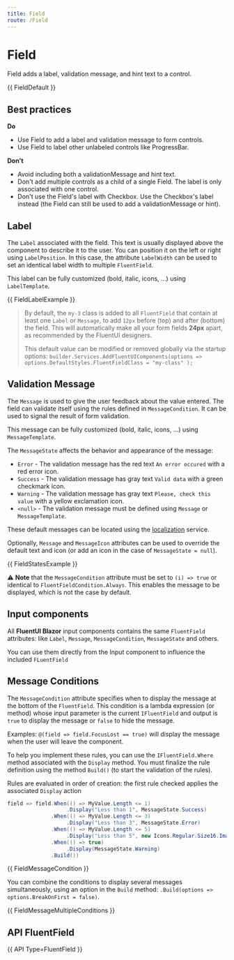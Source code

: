 ```yaml
---
title: Field
route: /Field
---
```


# Field

Field adds a label, validation message, and hint text to a control.

{{ FieldDefault }}

## Best practices

**Do**

- Use Field to add a label and validation message to form controls.
- Use Field to label other unlabeled controls like ProgressBar.

**Don't**

- Avoid including both a validationMessage and hint text.
- Don't add multiple controls as a child of a single Field. The label is only associated with one control.
- Don't use the Field's label with Checkbox. Use the Checkbox's label instead (the Field can still be used to add a validationMessage or hint).

## Label

The `Label` associated with the field.
This text is usually displayed above the component to describe it to the user.
You can position it on the left or right using `LabelPosition`.
In this case, the attribute `LabelWidth` can be used to set an identical label width
to multiple `FluentField`.

This label can be fully customized (bold, italic, icons, ...) using `LabelTemplate`.

{{ FieldLabelExample }}

> By default, the `my-3` class is added to all `FluentField`
> that contain at least one `Label` or `Message`,
> to add `12px` before (top) and after (bottom) the field.
> This will automatically make all your form fields **24px** apart,
> as recommended by the FluentUI designers.
>
> This default value can be modified or removed globally via the startup options:
> `builder.Services.AddFluentUIComponents(options => options.DefaultStyles.FluentFieldClass = "my-class" );`

## Validation Message

The `Message` is used to give the user feedback about the value entered.
The field can validate itself using the rules defined in `MessageCondition`.
It can be used to signal the result of form validation.

This message can be fully customized (bold, italic, icons, ...) using `MessageTemplate`.

The `MessageState` affects the behavior and appearance of the message:
- `Error` - The validation message has the red text `An error occured` with a red error icon.
- `Success` - The validation message has gray text `Valid data` with a green checkmark icon.
- `Warning` - The validation message has gray text `Please, check this value` with a yellow exclamation icon.
- `<null>` - The validation message must be defined using `Message` or `MessageTemplate`.

These default messages can be located using the [localization](/localization) service.

Optionally, `Message` and `MessageIcon` attributes can be used to override
the default text and icon (or add an icon in the case of `MessageState = null`).

{{ FieldStatesExample }}

⚠️ **Note** that the `MessageCondition` attribute must be set to
`(i) => true` or identical to `FluentFieldCondition.Always`.
This enables the message to be displayed, which is not the case by default.

## Input components

All **FluentUI Blazor** input components contains the same `FluentField` attributes:
like `Label`, `Message`, `MessageCondition`, `MessageState` and others.

You can use them directly from the Input component to influence the included `FLuentField`

## Message Conditions

The `MessageCondition` attribute specifies when to display the message
at the bottom of the `FluentField`.
This condition is a lambda expression (or method) whose input parameter
is the current `IFluentField` and output is `true` to display the message
or `false` to hide the message.

Examples: `@(field => field.FocusLost == true)` will display the message
when the user will leave the component.

To help you implement these rules, you can use the `IFluentField.Where`
method associated with the `Display` method. You must finalize the rule
definition using the method `Build()` (to start the validation of the rules).

Rules are evaluated in order of creation: the first rule checked applies
the associated `Display` action

```csharp
field => field.When(() => MyValue.Length <= 1)
                   .Display("Less than 1", MessageState.Success)
              .When(() => MyValue.Length <= 3)
                   .Display("Less than 3", MessageState.Error)
              .When(() => MyValue.Length <= 5)
                   .Display("Less than 5", new Icons.Regular.Size16.Image())
              .When(() => true)
                   .Display(MessageState.Warning)
              .Build())
```

{{ FieldMessageCondition }}

You can combine the conditions to display several messages simultaneously,
using an option in the `Build` method: `.Build(options => options.BreakOnFirst = false)`.

{{ FieldMessageMultipleConditions }}

## API FluentField

{{ API Type=FluentField }}
